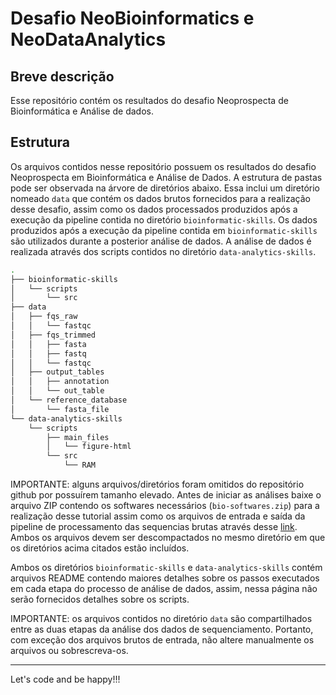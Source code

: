 # Desafio NeoBioinformatics e NeoDataAnalytics

## Breve descrição

Esse repositório contém os resultados do desafio Neoprospecta de Bioinformática e Análise de dados.

## Estrutura

Os arquivos contidos nesse repositório possuem os resultados do desafio Neoprospecta em Bioinformática e Análise de Dados. A estrutura de pastas pode ser observada na árvore de diretórios abaixo. Essa inclui um diretório nomeado `data` que contém os dados brutos fornecidos para a realização desse desafio, assim como os dados processados produzidos após a execução da pipeline contida no diretório `bioinformatic-skills`. Os dados produzidos após a execução da pipeline contida em `bioinformatic-skills` são utilizados durante a posterior análise de dados. A análise de dados é realizada através dos scripts contidos no diretório `data-analytics-skills`.

```bash
.
├── bioinformatic-skills
│   └── scripts
│       └── src
├── data
│   ├── fqs_raw
│   │   └── fastqc
│   ├── fqs_trimmed
│   │   ├── fasta
│   │   ├── fastq
│   │   └── fastqc
│   ├── output_tables
│   │   ├── annotation
│   │   └── out_table
│   └── reference_database
│       └── fasta_file
└── data-analytics-skills
    └── scripts
        ├── main_files
        │   └── figure-html
        └── src
            └── RAM
```

IMPORTANTE: alguns arquivos/diretórios foram omitidos do repositório github por possuírem tamanho elevado. Antes de iniciar as análises baixe o arquivo ZIP contendo os softwares necessários (`bio-softwares.zip`) para a realização desse tutorial assim como os arquivos de entrada e saída da pipeline de processamento das sequencias brutas através desse [link](https://drive.google.com/drive/folders/13av26PoO0RYlh9O9hpZyCTY4npC2TNv1?usp=sharing). Ambos os arquivos devem ser descompactados no mesmo diretório em que os diretórios acima citados estão incluídos.

Ambos os diretórios `bioinformatic-skills` e `data-analytics-skills` contém arquivos README contendo maiores detalhes sobre os passos executados em cada etapa do processo de análise de dados, assim, nessa página não serão fornecidos detalhes sobre os scripts.

IMPORTANTE: os arquivos contidos no diretório `data` são compartilhados entre as duas etapas da análise dos dados de sequenciamento. Portanto, com exceção dos arquivos brutos de entrada, não altere manualmente os arquivos ou sobrescreva-os.

___
Let's code and be happy!!!
